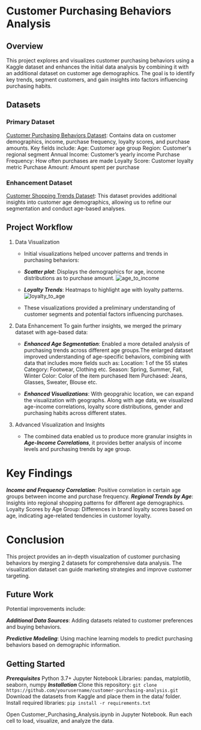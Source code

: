 # Customer Purchasing Behaviors Analysis

## Overview
This project explores and visualizes customer purchasing behaviors using a Kaggle dataset and enhances the initial data analysis by combining it with an additional dataset on customer age demographics. The goal is to identify key trends, segment customers, and gain insights into factors influencing purchasing habits.

## Datasets

### Primary Dataset
[Customer Purchasing Behaviors Dataset](https://www.kaggle.com/datasets/hanaksoy/customer-purchasing-behaviors): Contains data on customer demographics, income, purchase frequency, loyalty scores, and purchase amounts. Key fields include:
Age: Customer age group
Region: Customer's regional segment
Annual Income: Customer’s yearly income
Purchase Frequency: How often purchases are made
Loyalty Score: Customer loyalty metric
Purchase Amount: Amount spent per purchase
### Enhancement Dataset
[Customer Shopping Trends Dataset](https://www.kaggle.com/datasets/iamsouravbanerjee/customer-shopping-trends-dataset): This dataset provides additional insights into customer age demographics, allowing us to refine our segmentation and conduct age-based analyses.


## Project Workflow
1. Data Visualization
   - Initial visualizations helped uncover patterns and trends in purchasing behaviors:

   - ***Scatter plot***: Displays the demographics for age, income distributions as to purchase amount.
    ![age_to_income](https://github.com/ychenhq/comp4471/blob/main/images/age_to_income.png)


   - ***Loyalty Trends***: Heatmaps to highlight age with loyalty patterns.
    ![loyalty_to_age](https://github.com/ychenhq/comp4471/blob/main/images/loyalty_to_age.png)

   - These visualizations provided a preliminary understanding of customer segments and potential factors influencing purchases.

2. Data Enhancement
To gain further insights, we merged the primary dataset with age-based data:

   - ***Enhanced Age Segmentation***: Enabled a more detailed analysis of purchasing trends across different age groups.The enlarged dataset improved understanding of age-specific behaviors, combining with data that includes more fields such as:
      Location: 1 of the 55 states
      Category: Footwear, Clothing etc.
      Season: Spring, Summer, Fall, Winter
      Color: Color of the item purchased
      Item Purchased: Jeans, Glasses, Sweater, Blouse etc.

   - ***Enhanced Visualizations***: With geopgrahic location, we can expand the visualization with geographs. Along with age data, we visualized age-income correlations, loyalty score distributions, gender and purchasing habits across different states.

4. Advanced Visualization and Insights
   - The combined data enabled us to produce more granular insights in ***Age-Income Correlations***, it provides better analysis of income levels and purchasing trends by age group.


# Key Findings
***Income and Frequency Correlation***: Positive correlation in certain age groups between income and purchase frequency.
***Regional Trends by Age***: Insights into regional shopping patterns for different age demographics.
Loyalty Scores by Age Group: Differences in brand loyalty scores based on age, indicating age-related tendencies in customer loyalty.

# Conclusion
This project provides an in-depth visualzation of customer purchasing behaviors by merging 2 datasets for comprehensive data analysis. The visualization dataset can guide marketing strategies and improve customer targeting.

## Future Work
Potential improvements include:

***Additional Data Sources***: Adding datasets related to customer preferences and buying behaviors.

***Predictive Modeling***: Using machine learning models to predict purchasing behaviors based on demographic information.

## Getting Started
***Prerequisites***
Python 3.7+
Jupyter Notebook
Libraries: pandas, matplotlib, seaborn, numpy
***Installation***
Clone this repository:
`git clone https://github.com/yourusername/customer-purchasing-analysis.git`
Download the datasets from Kaggle and place them in the data/ folder.
Install required libraries:
`pip install -r requirements.txt`

Open Customer_Purchasing_Analysis.ipynb in Jupyter Notebook.
Run each cell to load, visualize, and analyze the data.

